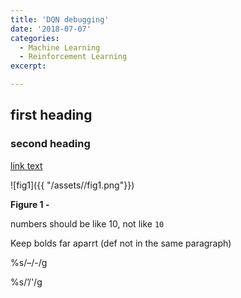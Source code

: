 ```yaml
---
title: 'DQN debugging'
date: '2018-07-07'
categories:
  - Machine Learning
  - Reinforcement Learning
excerpt:

---
```

## first heading

### second heading

[link text](link)

![fig1]({{ "/assets//fig1.png"}}) 

**Figure 1 -**

numbers should be like 10, not like `10`

Keep bolds far aparrt (def not in the same paragraph)

%s/&#8211;/-/g

%s/&#8217;/'/g
